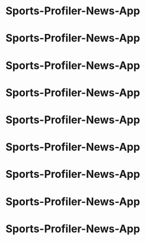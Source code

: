 # Sports-Profiler-News-App
# Sports-Profiler-News-App
# Sports-Profiler-News-App
# Sports-Profiler-News-App
# Sports-Profiler-News-App
# Sports-Profiler-News-App
# Sports-Profiler-News-App
# Sports-Profiler-News-App
# Sports-Profiler-News-App
